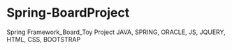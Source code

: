 # Spring-BoardProject
Spring Framework_Board_Toy Project
JAVA, SPRING, ORACLE, JS, JQUERY, HTML, CSS, BOOTSTRAP
